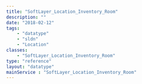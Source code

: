 ```yaml
---
title: "SoftLayer_Location_Inventory_Room"
description: ""
date: "2018-02-12"
tags:
    - "datatype"
    - "sldn"
    - "Location"
classes:
    - "SoftLayer_Location_Inventory_Room"
type: "reference"
layout: "datatype"
mainService : "SoftLayer_Location_Inventory_Room"
---
```

